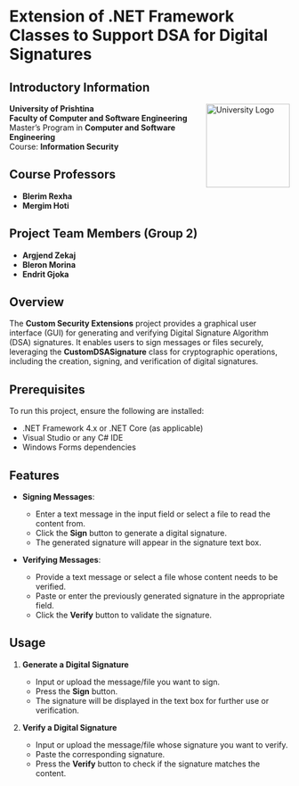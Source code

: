 # Extension of .NET Framework Classes to Support DSA for Digital Signatures

## Introductory Information

<img src="https://github.com/user-attachments/assets/9002855f-3f97-4b41-a180-85d1e24ad34a" alt="University Logo" width="150" align="right"/>

**University of Prishtina**  
**Faculty of Computer and Software Engineering**  
Master’s Program in **Computer and Software Engineering**  
Course: **Information Security**  


## Course Professors

- **Blerim Rexha**
- **Mergim Hoti**

## Project Team Members (Group 2)

- **Argjend Zekaj**
- **Bleron Morina**
- **Endrit Gjoka**

## Overview

The **Custom Security Extensions** project provides a graphical user interface (GUI) for generating and verifying Digital Signature Algorithm (DSA) signatures. It enables users to sign messages or files securely, leveraging the **CustomDSASignature** class for cryptographic operations, including the creation, signing, and verification of digital signatures.

## Prerequisites

To run this project, ensure the following are installed:
- .NET Framework 4.x or .NET Core (as applicable)
- Visual Studio or any C# IDE
- Windows Forms dependencies

## Features

- **Signing Messages**:  
  - Enter a text message in the input field or select a file to read the content from.  
  - Click the **Sign** button to generate a digital signature.  
  - The generated signature will appear in the signature text box.

- **Verifying Messages**:  
  - Provide a text message or select a file whose content needs to be verified.  
  - Paste or enter the previously generated signature in the appropriate field.  
  - Click the **Verify** button to validate the signature.

## Usage

1. **Generate a Digital Signature**  
   - Input or upload the message/file you want to sign.
   - Press the **Sign** button.
   - The signature will be displayed in the text box for further use or verification.

2. **Verify a Digital Signature**  
   - Input or upload the message/file whose signature you want to verify.
   - Paste the corresponding signature.
   - Press the **Verify** button to check if the signature matches the content.
